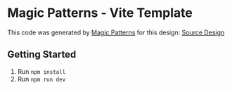 # Magic Patterns - Vite Template

This code was generated by [Magic Patterns](https://magicpatterns.com) for this design: [Source Design](https://www.magicpatterns.com/c/1ukhp9dwfdjlablqtwpntm)

## Getting Started

1. Run `npm install`
2. Run `npm run dev`
